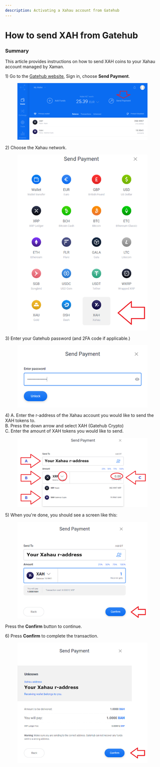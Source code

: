 ```yaml
---
description: Activating a Xahau account from Gatehub
---
```


# How to send XAH from Gatehub

### Summary

This article provides instructions on how to send XAH coins to your Xahau account managed by Xaman.

1\) Go to the [Gatehub website](https://gatehub.net/), Sign in, choose **Send Payment**.

<figure><img src="../../.gitbook/assets/Gatehub - Main page.png" alt=""><figcaption></figcaption></figure>

2\) Choose the Xahau network.

<figure><img src="../../.gitbook/assets/Gatehub - Main page - 2.png" alt=""><figcaption></figcaption></figure>

3\) Enter your Gatehub password (and 2FA code if applicable.)

<figure><img src="../../.gitbook/assets/Gatehub - Main page - 3.png" alt=""><figcaption></figcaption></figure>

4\) A. Enter the r-address of the Xahau account you would like to send the XAH tokens to.\
&#x20;    B. Press the down arrow and select XAH (Gatehub Crypto)\
&#x20;    C. Enter the amount of XAH tokens you would like to send.

<figure><img src="../../.gitbook/assets/Gatehub - Main page - 4.png" alt=""><figcaption></figcaption></figure>

5\) When you're done, you should see a screen like this:

<figure><img src="../../.gitbook/assets/Gatehub - Main page - 5.png" alt=""><figcaption></figcaption></figure>

Press the **Confirm** button to continue.

6\) Press **Confirm** to complete the transaction.



<figure><img src="../../.gitbook/assets/Gatehub - Main page - 6.png" alt=""><figcaption></figcaption></figure>
